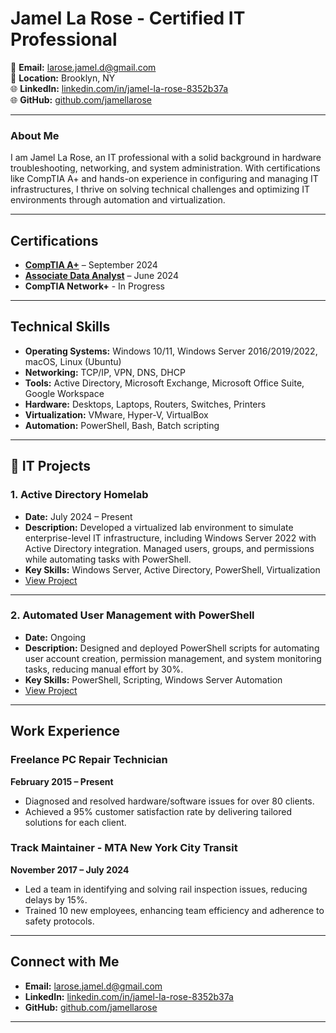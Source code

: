 # **Jamel La Rose - Certified IT Professional**

📧 **Email:** larose.jamel.d@gmail.com  
📍 **Location:** Brooklyn, NY  
🌐 **LinkedIn:** [linkedin.com/in/jamel-la-rose-8352b37a](https://www.linkedin.com/in/jamel-la-rose-8352b37a)  
🌐 **GitHub:** [github.com/jamellarose](#)

---

### **About Me**

I am Jamel La Rose, an IT professional with a solid background in hardware troubleshooting, networking, and system administration. With certifications like CompTIA A+ and hands-on experience in configuring and managing IT infrastructures, I thrive on solving technical challenges and optimizing IT environments through automation and virtualization.

---

## **Certifications**

- **[CompTIA A+](www.linkedin.com/in/jamel-la-rose-8352b37a)** – September 2024
- **[Associate Data Analyst](https://www.datacamp.com/certificate/DAA0010819815592)** – June 2024
- **CompTIA Network+** - In Progress
---

## **Technical Skills**

- **Operating Systems:** Windows 10/11, Windows Server 2016/2019/2022, macOS, Linux (Ubuntu)
- **Networking:** TCP/IP, VPN, DNS, DHCP
- **Tools:** Active Directory, Microsoft Exchange, Microsoft Office Suite, Google Workspace
- **Hardware:** Desktops, Laptops, Routers, Switches, Printers
- **Virtualization:** VMware, Hyper-V, VirtualBox
- **Automation:** PowerShell, Bash, Batch scripting

---

## **🔧 IT Projects**

### **1. Active Directory Homelab**
- **Date:** July 2024 – Present
- **Description:** Developed a virtualized lab environment to simulate enterprise-level IT infrastructure, including Windows Server 2022 with Active Directory integration. Managed users, groups, and permissions while automating tasks with PowerShell.
- **Key Skills:** Windows Server, Active Directory, PowerShell, Virtualization
- [View Project](#)

---

### **2. Automated User Management with PowerShell**
- **Date:** Ongoing
- **Description:** Designed and deployed PowerShell scripts for automating user account creation, permission management, and system monitoring tasks, reducing manual effort by 30%.
- **Key Skills:** PowerShell, Scripting, Windows Server Automation
- [View Project](#)

---

## **Work Experience**

### **Freelance PC Repair Technician**
**February 2015 – Present**  
- Diagnosed and resolved hardware/software issues for over 80 clients.
- Achieved a 95% customer satisfaction rate by delivering tailored solutions for each client.

### **Track Maintainer - MTA New York City Transit**
**November 2017 – July 2024**  
- Led a team in identifying and solving rail inspection issues, reducing delays by 15%.
- Trained 10 new employees, enhancing team efficiency and adherence to safety protocols.

---

## **Connect with Me**

- **Email:** larose.jamel.d@gmail.com  
- **LinkedIn:** [linkedin.com/in/jamel-la-rose-8352b37a](https://www.linkedin.com/in/jamel-la-rose-8352b37a)  
- **GitHub:** [github.com/jamellarose](#)

---
